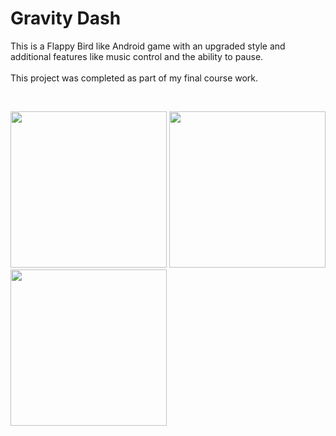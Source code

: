 <h1>Gravity Dash</h1>
<p>This is a Flappy Bird like Android game with an upgraded style and additional features like music control and the ability to pause. <br>  <br>This project was completed as part of my final course work.</p>
<br>
<p float="left">
<img width="250" src="https://github.com/user-attachments/assets/6e72346f-edc1-4962-b830-188468f1d88e" />
<img width="250" src="https://github.com/user-attachments/assets/54a36462-9138-4316-850c-fa102dd89f88" />
<img width="250" src="https://github.com/user-attachments/assets/309c1018-c5f0-4e47-be10-28d865be7a36" />
</p>
